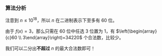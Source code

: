 ### 算法分析
注意到  $n \leqslant 10^{18}$，所以  $n$ 在二进制表示下至多有 $60$ 位。

由于  $f(x)=3$，那么只需在 $60$ 位中任选 $3$ 位置为 $1$，有  $\left(\begin{array}{c}60 \\ 3\end{array}\right)=34220$  个合法数，比较少。

我们可以二分出**不超过**  $n$  的最大合法数即可！